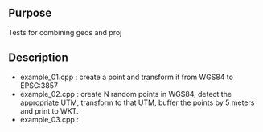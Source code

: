 ## Purpose

Tests for combining geos and proj

## Description

- example_01.cpp : create a point and transform it from WGS84 to EPSG:3857
- example_02.cpp : create N random points in WGS84, detect the appropriate UTM, transform to that UTM, buffer the points by 5 meters and print to WKT. 
- example_03.cpp : 
